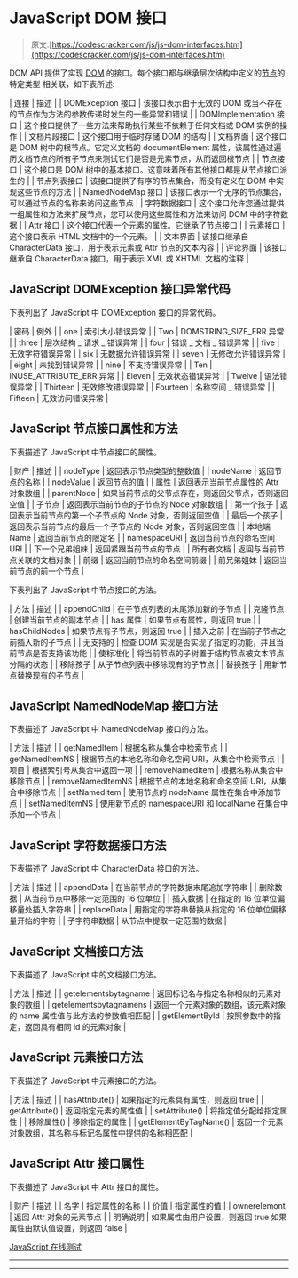 # JavaScript DOM 接口

> 原文:[https://codescracker.com/js/js-dom-interfaces.htm](https://codescracker.com/js/js-dom-interfaces.htm)

DOM API 提供了实现 [DOM](/js/js-html-dom.htm) 的接口。每个接口都与继承层次结构中定义的[节点](/js/js-dom-nodes.htm)的特定类型 相关联，如下表所述:

| 连接 | 描述 |
| DOMException 接口 | 该接口表示由于无效的 DOM 或当不存在的节点作为方法的参数传递时发生的一些异常和错误 |
| DOMImplementation 接口 | 这个接口提供了一些方法来帮助执行某些不依赖于任何文档或 DOM 实例的操作 |
| 文档片段接口 | 这个接口用于临时存储 DOM 的结构 |
| 文档界面 | 这个接口是 DOM 树中的根节点。它定义文档的 documentElement 属性，该属性通过遍历文档节点的所有子节点来测试它们是否是元素节点，从而返回根节点 |
| 节点接口 | 这个接口是 DOM 树中的基本接口。这意味着所有其他接口都是从节点接口派生的 |
| 节点列表接口 | 该接口提供了有序的节点集合，而没有定义在 DOM 中实现这些节点的方法 |
| NamedNodeMap 接口 | 该接口表示一个无序的节点集合，可以通过节点的名称来访问这些节点 |
| 字符数据接口 | 这个接口允许您通过提供一组属性和方法来扩展节点，您可以使用这些属性和方法来访问 DOM 中的字符数据 |
| Attr 接口 | 这个接口代表一个元素的属性。它继承了节点接口 |
| 元素接口 | 这个接口表示 HTML 文档中的一个元素。 |
| 文本界面 | 该接口继承自 CharacterData 接口，用于表示元素或 Attr 节点的文本内容 |
| 评论界面 | 该接口继承自 CharacterData 接口，用于表示 XML 或 XHTML 文档的注释 |

## JavaScript DOMException 接口异常代码

下表列出了 JavaScript 中 DOMException 接口的异常代码。

| 密码 | 例外 |
| one | 索引大小错误异常 |
| Two | DOMSTRING_SIZE_ERR 异常 |
| three | 层次结构 _ 请求 _ 错误异常 |
| four | 错误 _ 文档 _ 错误异常 |
| five | 无效字符错误异常 |
| six | 无数据允许错误异常 |
| seven | 无修改允许错误异常 |
| eight | 未找到错误异常 |
| nine | 不支持错误异常 |
| Ten | INUSE_ATTRIBUTE_ERR 异常 |
| Eleven | 无效状态错误异常 |
| Twelve | 语法错误异常 |
| Thirteen | 无效修改错误异常 |
| Fourteen | 名称空间 _ 错误异常 |
| Fifteen | 无效访问错误异常 |

## JavaScript 节点接口属性和方法

下表描述了 JavaScript 中节点接口的属性。

| 财产 | 描述 |
| nodeType | 返回表示节点类型的整数值 |
| nodeName | 返回节点的名称 |
| nodeValue | 返回节点的值 |
| 属性 | 返回表示当前节点属性的 Attr 对象数组 |
| parentNode | 如果当前节点的父节点存在，则返回父节点，否则返回空值 |
| 子节点 | 返回表示当前节点的子节点的 Node 对象数组 |
| 第一个孩子 | 返回表示当前节点的第一个子节点的 Node 对象，否则返回空值 |
| 最后一个孩子 | 返回表示当前节点的最后一个子节点的 Node 对象，否则返回空值 |
| 本地端 Name | 返回当前节点的限定名 |
| namespaceURI | 返回当前节点的命名空间 URI |
| 下一个兄弟姐妹 | 返回紧跟当前节点的节点 |
| 所有者文档 | 返回与当前节点关联的文档对象 |
| 前缀 | 返回当前节点的命名空间前缀 |
| 前兄弟姐妹 | 返回当前节点的前一个节点 |

下表列出了 JavaScript 中节点接口的方法。

| 方法 | 描述 |
| appendChild | 在子节点列表的末尾添加新的子节点 |
| 克隆节点 | 创建当前节点的副本节点 |
| has 属性 | 如果节点有属性，则返回 true |
| hasChildNodes | 如果节点有子节点，则返回 true |
| 插入之前 | 在当前子节点之前插入新的子节点 |
| 无支持的 | 检查 DOM 实现是否实现了指定的功能，并且当前节点是否支持该功能 |
| 使标准化 | 将当前节点的子树置于结构节点被文本节点分隔的状态 |
| 移除孩子 | 从子节点列表中移除现有的子节点 |
| 替换孩子 | 用新节点替换现有的子节点 |

## JavaScript NamedNodeMap 接口方法

下表描述了 JavaScript 中 NamedNodeMap 接口的方法。

| 方法 | 描述 |
| getNamedItem | 根据名称从集合中检索节点 |
| getNamedItemNS | 根据节点的本地名称和命名空间 URI，从集合中检索节点 |
| 项目 | 根据索引号从集合中返回一项 |
| removeNamedItem | 根据名称从集合中移除节点 |
| removeNamedItemNS | 根据节点的本地名称和命名空间 URI，从集合中移除节点 |
| setNamedItem | 使用节点的 nodeName 属性在集合中添加节点 |
| setNamedItemNS | 使用新节点的 namespaceURI 和 localName 在集合中添加一个节点 |

## JavaScript 字符数据接口方法

下表描述了 JavaScript 中 CharacterData 接口的方法。

| 方法 | 描述 |
| appendData | 在当前节点的字符数据末尾追加字符串 |
| 删除数据 | 从当前节点中移除一定范围的 16 位单位 |
| 插入数据 | 在指定的 16 位单位偏移量处插入字符串 |
| replaceData | 用指定的字符串替换从指定的 16 位单位偏移量开始的字符 |
| 子字符串数据 | 从节点中提取一定范围的数据 |

## JavaScript 文档接口方法

下表描述了 JavaScript 中的文档接口方法。

| 方法 | 描述 |
| getelementsbytagname | 返回标记名与指定名称相似的元素对象的数组 |
| getelementsbytagnamens | 返回一个元素对象的数组，该元素对象的 name 属性值与此方法的参数值相匹配 |
| getElementById | 按照参数中的指定，返回具有相同 id 的元素对象 |

## JavaScript 元素接口方法

下表描述了 JavaScript 中元素接口的方法。

| 方法 | 描述 |
| hasAttribute() | 如果指定的元素具有属性，则返回 true |
| getAttribute() | 返回指定元素的属性值 |
| setAttribute() | 将指定值分配给指定属性 |
| 移除属性() | 移除指定的属性 |
| getElementByTagName() | 返回一个元素对象数组，其名称与标记名属性中提供的名称相匹配 |

## JavaScript Attr 接口属性

下表描述了 JavaScript 中 Attr 接口的属性。

| 财产 | 描述 |
| 名字 | 指定属性的名称 |
| 价值 | 指定属性的值 |
| ownerelemont | 返回 Attr 对象的元素节点 |
| 明确说明 | 如果属性由用户设置，则返回 true 如果属性由默认值设置，则返回 false |

[JavaScript 在线测试](/exam/showtest.php?subid=6)

* * *

* * *